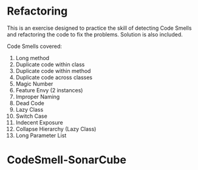 # Refactoring
This is an exercise designed to practice the skill of detecting 
Code Smells and refactoring the code to fix the problems. 
Solution is also included.

Code Smells covered:
1. Long method
2. Duplicate code within class
3. Duplicate code within method
4. Duplicate code across classes
5. Magic Number
6. Feature Envy (2 instances)
7. Improper Naming
8. Dead Code
9. Lazy Class
10. Switch Case
11. Indecent Exposure
12. Collapse Hierarchy (Lazy Class)
13. Long Parameter List
# CodeSmell-SonarCube
